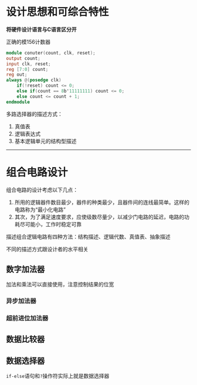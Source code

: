 # 设计思想和可综合特性

**将硬件设计语言与C语言区分开**

正确的模156计数器
```verilog
module conuter(count, clk, reset);
output count;
input clk, reset;
reg [7:0] count;
reg out;
always @(posedge clk)
	if(!reset) count <= 0;
	else if(count == 8b'11111111) count <= 0;
	else count <= count + 1;
endmodule
```

多路选择器的描述方式：
1. 真值表
2. 逻辑表达式
3. 基本逻辑单元的结构型描述

---

# 组合电路设计

组合电路的设计考虑以下几点：
1. 所用的逻辑器件数目最少，器件的种类最少，且器件间的连线最简单。这样的电路称为“最小化电路”
2. 其次，为了满足速度要求，应使级数尽量少，以减少门电路的延迟，电路的功耗尽可能小，工作时稳定可靠

描述组合逻辑电路有四种方法：结构描述、逻辑代数、真值表、抽象描述

不同的描述方式跟设计者的水平相关

## 数字加法器

加法和乘法可以直接使用，注意控制结果的位宽

### 异步加法器

### 超前进位加法器

## 数据比较器

## 数据选择器

`if-else`语句和`?`操作符实际上就是数据选择器
